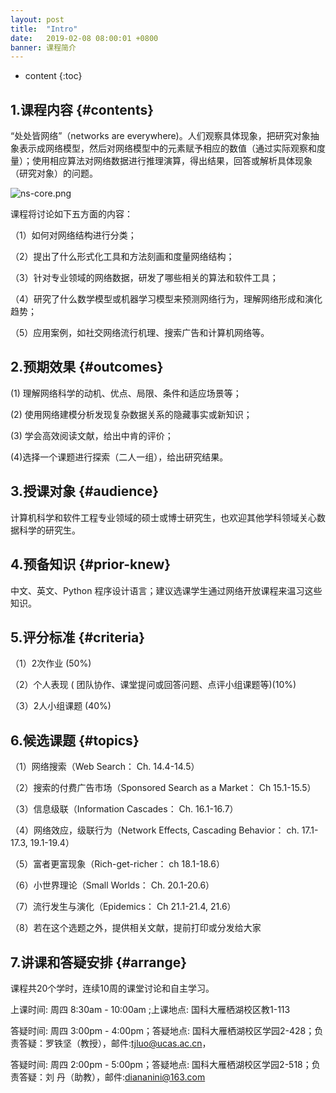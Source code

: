 ```yaml
---
layout: post
title:  "Intro"
date:   2019-02-08 08:00:01 +0800
banner: 课程简介
---
```


* content
{:toc}

1.课程内容 {#contents}
-----

 “处处皆网络”（networks are everywhere)。人们观察具体现象，把研究对象抽象表示成网络模型，然后对网络模型中的元素赋予相应的数值（通过实际观察和度量）；使用相应算法对网络数据进行推理演算，得出结果，回答或解析具体现象（研究对象）的问题。

![ns-core.png](https://tjluo-ucas.github.io/ns/static/img/ns-core.png)

课程将讨论如下五方面的内容：

（1）如何对网络结构进行分类；

（2）提出了什么形式化工具和方法刻画和度量网络结构；

（3）针对专业领域的网络数据，研发了哪些相关的算法和软件工具；

（4）研究了什么数学模型或机器学习模型来预测网络行为，理解网络形成和演化趋势；

（5）应用案例，如社交网络流行机理、搜索广告和计算机网络等。


2.预期效果 {#outcomes}
---------------------------------

(1) 理解网络科学的动机、优点、局限、条件和适应场景等；

(2) 使用网络建模分析发现复杂数据关系的隐藏事实或新知识；

(3) 学会高效阅读文献，给出中肯的评价；

(4)选择一个课题进行探索（二人一组），给出研究结果。

3.授课对象 {#audience}
---------------------------
计算机科学和软件工程专业领域的硕士或博士研究生，也欢迎其他学科领域关心数据科学的研究生。

4.预备知识 {#prior-knew}
----------------------------
中文、英文、Python 程序设计语言；建议选课学生通过网络开放课程来温习这些知识。

5.评分标准 {#criteria}
---------------------------
（1）2次作业  (50%) 

（2）个人表现 ( 团队协作、课堂提问或回答问题、点评小组课题等)(10%) 

（3）2人小组课题 (40%) 

6.候选课题 {#topics}
---------------------------
（1）网络搜索（Web Search： Ch. 14.4-14.5）

（2）搜索的付费广告市场（Sponsored Search as a Market： Ch 15.1-15.5）

（3）信息级联（Information Cascades： Ch. 16.1-16.7）

（4）网络效应，级联行为（Network Effects, Cascading Behavior： ch. 17.1-17.3, 19.1-19.4）

（5）富者更富现象（Rich-get-richer： ch 18.1-18.6）

（6）小世界理论（Small Worlds： Ch. 20.1-20.6）

（7）流行发生与演化（Epidemics： Ch 21.1-21.4, 21.6）

（8）若在这个选题之外，提供相关文献，提前打印或分发给大家

7.讲课和答疑安排  {#arrange}
---------------------------
课程共20个学时，连续10周的课堂讨论和自主学习。

上课时间: 周四 8:30am - 10:00am ;上课地点: 国科大雁栖湖校区教1-113

答疑时间: 周四 3:00pm - 4:00pm；答疑地点: 国科大雁栖湖校区学园2-428；负责答疑：罗铁坚（教授），邮件:tjluo@ucas.ac.cn，

答疑时间: 周四 2:00pm - 5:00pm；答疑地点: 国科大雁栖湖校区学园2-518；负责答疑：刘  丹（助教），邮件:diananini@163.com 